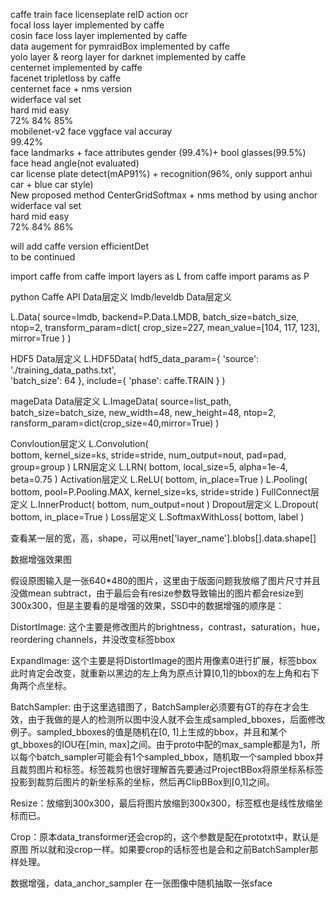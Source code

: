 caffe train face licenseplate reID action ocr  
focal loss layer implemented by caffe  
cosin face loss layer implemented by caffe  
data augement for pymraidBox implemented by caffe  
yolo layer & reorg layer for darknet implemented by caffe  
centernet implemented by caffe  
facenet tripletloss by caffe  
centernet face + nms version  
widerface val set  
hard mid easy  
72% 84% 85%  
mobilenet-v2 face vggface val accuray  
99.42%  
face landmarks + face attributes gender (99.4%)+ bool glasses(99.5%)  
face head angle(not evaluated)  
car license plate detect(mAP91%) + recognition(96%, only support anhui car + blue car style)  
New proposed method CenterGridSoftmax + nms method by using anchor  
widerface val set  
hard mid easy  
72% 84% 86%  

will add caffe version efficientDet  
to be continued

import caffe
from caffe import layers as L
from caffe import params as P

python Caffe API
Data层定义
lmdb/leveldb Data层定义

L.Data( 
        source=lmdb,
        backend=P.Data.LMDB,
        batch_size=batch_size, ntop=2,
        transform_param=dict(
                              crop_size=227,
                              mean_value=[104, 117, 123],
                              mirror=True
                              )
        )

HDF5 Data层定义
L.HDF5Data(
            hdf5_data_param={
                            'source': './training_data_paths.txt',  
                            'batch_size': 64
                            },
            include={
                    'phase': caffe.TRAIN
                    }
            )

mageData Data层定义
L.ImageData(
                source=list_path,
                batch_size=batch_size,
                new_width=48,
                new_height=48,
                ntop=2,
                ransform_param=dict(crop_size=40,mirror=True)
                )

Convloution层定义
L.Convolution(  
                bottom, 
                kernel_size=ks, 
                stride=stride,
                num_output=nout, 
                pad=pad, 
                group=group
                )
LRN层定义
L.LRN(
        bottom, 
        local_size=5, 
        alpha=1e-4, 
        beta=0.75
        )
Activation层定义
L.ReLU(
        bottom, 
        in_place=True
        )
L.Pooling(
            bottom,
            pool=P.Pooling.MAX, 
            kernel_size=ks, 
            stride=stride
            )
FullConnect层定义
L.InnerProduct(
                bottom, 
                num_output=nout
                )
Dropout层定义
L.Dropout(
            bottom, 
            in_place=True
            )
Loss层定义
L.SoftmaxWithLoss(
                    bottom, 
                    label
                    )

查看某一层的宽，高，shape，可以用net['layer_name'].blobs[].data.shape[]

数据增强效果图

假设原图输入是一张640*480的图片，这里由于版面问题我放缩了图片尺寸并且没做mean subtract，由于最后会有resize参数导致输出的图片都会resize到300x300，但是主要看的是增强的效果，SSD中的数据增强的顺序是：

DistortImage: 这个主要是修改图片的brightness，contrast，saturation，hue，reordering channels，并没改变标签bbox

ExpandImage: 这个主要是将DistortImage的图片用像素0进行扩展，标签bbox此时肯定会改变，就重新以黑边的左上角为原点计算[0,1]的bbox的左上角和右下角两个点坐标。

BatchSampler: 由于这里选错图了，BatchSampler必须要有GT的存在才会生效，由于我做的是人的检测所以图中没人就不会生成sampled_bboxes，后面修改例子。sampled_bboxes的值是随机在[0, 1]上生成的bbox，并且和某个gt_bboxes的IOU在[min, max]之间。由于proto中配的max_sample都是为1，所以每个batch_sampler可能会有1个sampled_bbox，随机取一个sampled bbox并且裁剪图片和标签。标签裁剪也很好理解首先要通过ProjectBBox将原坐标系标签投影到裁剪后图片的新坐标系的坐标，然后再ClipBBox到[0,1]之间。

Resize：放缩到300x300，最后将图片放缩到300x300，标签框也是线性放缩坐标而已。

Crop：原本data_transformer还会crop的，这个参数是配在prototxt中，默认是原图 所以就和没crop一样。如果要crop的话标签也是会和之前BatchSampler那样处理。

数据增强，data_anchor_sampler
在一张图像中随机抽取一张sface
